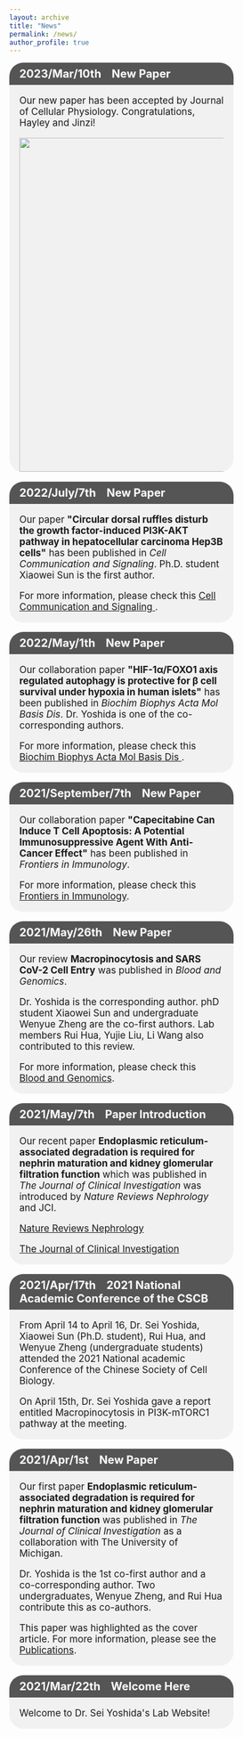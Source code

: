 ```yaml
---
layout: archive
title: "News"
permalink: /news/
author_profile: true
---
```

<html>
<head>
<meta name="viewport" content="width=device-width, initial-scale=1">
<style>
.li {
  background-color: #555;
  color: white;
  padding: 8px 18px;
  width: 80%;
  border: none;
  box-sizing: border-box;
  text-align: left;
  outline: none;
  font-size: 20px;
  border-radius: 25px 25px 0 0 ;
}
.content {
  background-color: #f1f1f1;
  padding: 1px 18px;
  width: 80%;
  border: none;
  box-sizing: border-box;
  text-align: left;
  outline: none;
  font-size: 17px;
  border-radius: 0 0 25px 25px;
}
</style>
</head>
<body>
  <div class="li"><b>2023/Mar/10th &nbsp;&nbsp; New Paper</b></div>
<div class="content">
  <p>Our new paper has been accepted by Journal of Cellular Physiology. Congratulations, Hayley and Jinzi! </p>  
  <image src="../images/HRJZ.jpeg" width="600px" controls></image>
</div>
  <br>
  
  <div class="li"><b>2022/July/7th &nbsp;&nbsp; New Paper</b></div>
<div class="content">
  <p>Our paper <b>"Circular dorsal ruffles disturb the growth factor-induced PI3K-AKT pathway in hepatocellular carcinoma Hep3B cells"</b> has been published in <i>Cell Communication and Signaling</i>. Ph.D. student Xiaowei Sun is the first author. </p>
  <p>For more information, please check this <a href="https://biosignaling.biomedcentral.com/articles/10.1186/s12964-022-00911-6
" target="_blank">Cell Communication and Signaling </a>. </p>
</div>
  <br>
  
  <div class="li"><b>2022/May/1th &nbsp;&nbsp; New Paper</b></div>
<div class="content">
  <p>Our collaboration paper <b>"HIF-1α/FOXO1 axis regulated autophagy is protective for β cell survival under hypoxia in human islets"</b> has been published in <i>Biochim Biophys Acta Mol Basis Dis</i>. Dr. Yoshida is one of the co-corresponding authors. </p>
  <p>For more information, please check this <a href="https://www.sciencedirect.com/science/article/pii/S0925443922000199
" target="_blank">Biochim Biophys Acta Mol Basis Dis </a>. </p>
</div>
  <br>
  
  <div class="li"><b>2021/September/7th &nbsp;&nbsp; New Paper</b></div>
<div class="content">
  <p>Our collaboration paper <b>"Capecitabine Can Induce T Cell Apoptosis: A Potential Immunosuppressive Agent With Anti-Cancer Effect"</b> has been published in <i>Frontiers in Immunology</i>. </p>
  <p>For more information, please check this <a href="https://www.frontiersin.org/articles/10.3389/fimmu.2021.737849/full?&utm_source=Email_to_authors_&utm_medium=Email&utm_content=T1_11.5e1_author&utm_campaign=Email_publication&field=&journalName=Frontiers_in_Immunology&id=737849
" target="_blank">Frontiers in Immunology</a>. </p>
</div>
  <br>
  
  <div class="li"><b>2021/May/26th &nbsp;&nbsp; New Paper</b></div>
<div class="content">
  <p>Our review <b>Macropinocytosis and SARS CoV-2 Cell Entry</b> was published in <i>Blood and Genomics</i>. </p>
  <p>Dr. Yoshida is the corresponding author. phD student Xiaowei Sun and undergraduate Wenyue Zheng are the co-first authors. Lab members Rui Hua, Yujie Liu, Li Wang also contributed to this review. </p>
  <p>For more information, please check this <a href="http://www.blood-genomics.com/ch/reader/view_abstract.aspx?file_no=20210101&flag=1" target="_blank">Blood and Genomics</a>. </p>
</div>
  <br>
  
  <div class="li"><b>2021/May/7th &nbsp;&nbsp; Paper Introduction </b></div>
<div class="content">
  <p>Our recent paper <b>Endoplasmic reticulum-associated degradation is required for nephrin maturation and kidney glomerular filtration function</b> which was published in <i>The Journal of Clinical Investigation</i> was introduced by <i>Nature Reviews Nephrology</i> and JCI.</p>
<p><a href="https://www.nature.com/articles/s41581-021-00421-7" title="Introduction" target="_blank">Nature Reviews Nephrology</a></p> 
<p><a href="https://www.jci.org/this-month/2021/5" title="Introduction" target="_blank">The Journal of Clinical Investigation</a></p> 
</div>
  <br>
  
  <div class="li"><b>2021/Apr/17th &nbsp;&nbsp; 2021 National Academic Conference of the CSCB </b></div>
<div class="content">
  <p>From April 14 to April 16, Dr. Sei Yoshida, Xiaowei Sun (Ph.D. student), Rui Hua, and Wenyue Zheng (undergraduate students) attended the 2021 National academic Conference of the Chinese Society of Cell Biology.</p> 
  <p>On April 15th, Dr. Sei Yoshida gave a report entitled Macropinocytosis in PI3K-mTORC1 pathway at the meeting.</p>
</div>
  <br>
  
  <div class="li"><b>2021/Apr/1st &nbsp;&nbsp; New Paper</b></div>
<div class="content">
  <p>Our first paper <b>Endoplasmic reticulum-associated degradation is required for nephrin maturation and kidney glomerular filtration function</b> was published in <i>The Journal of Clinical Investigation</i> as a collaboration with The University of Michigan.</p> 
  <p>Dr. Yoshida is the 1st co-first author and a co-corresponding author. Two undergraduates, Wenyue Zheng, and Rui Hua contribute this as co-authors.</p> 
  <p>This paper was highlighted as the cover article. For more information, please see the <a href="https://seiyoshida-lab.github.io/publications/" title="Publications" target="_blank">Publications</a>.</p>
</div>
  <br>
  
  <div class="li"><b>2021/Mar/22th &nbsp;&nbsp; Welcome Here</b></div>
<div class="content">
  <p>Welcome to Dr. Sei Yoshida's Lab Website!</p>
</div>
</body>
</html>

